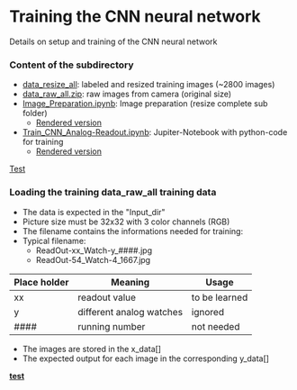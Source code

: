 # Training the CNN neural network
Details on setup and training of the CNN neural network

### Content of the subdirectory
* [data_resize_all](data_resize_all):	labeled and resized training images (~2800 images)
* [data_raw_all.zip](data_raw_all.zip):	raw images from camera (original size)
* [Image_Preparation.ipynb](Image_Preparation.ipynb):	Image preparation (resize complete sub folder)
	* <a href="https://nbviewer.jupyter.org/github/jomjol/neural-network-analog-needle-readout/blob/master/Train-CNN_Analog-Needle-Readout/Image_Preparation.ipynb" target="_blank">Rendered version</a>
* [Train_CNN_Analog-Readout.ipynb](Train_CNN_Analog-Readout.ipynb):	Jupiter-Notebook with python-code for training
	* <a href="https://nbviewer.jupyter.org/github/jomjol/neural-network-analog-needle-readout/blob/master/Train-CNN_Analog-Needle-Readout/Train_CNN_Analog-Readout.ipynb" target="_blank">Rendered version</a>
	
<a href="www.spiegel.de" target="_blank">Test</a>
	
	
### Loading the training data_raw_all training data

* The data is expected in the "Input_dir"
* Picture size must be 32x32 with 3 color channels (RGB)
* The filename contains the informations needed for training:
* Typical filename:
  *  ReadOut-xx_Watch-y_####.jpg
  *  ReadOut-54_Watch-4_1667.jpg

| Place holder | 	Meaning  |	Usage |
|--------------|-------------|--------|
| xx |	readout value |	to be learned
| y |	different analog watches |	ignored
| #### |	running number |	not needed|

* The images are stored in the x_data[]
* The expected output for each image in the corresponding y_data[]


[**test**](http://www.spiegel.de/)
